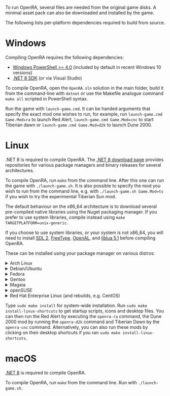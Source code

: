 To run OpenRA, several files are needed from the original game disks.
A minimal asset pack can also be downloaded and installed by the game.

The following lists per-platform dependencies required to build from source.

Windows
=======

Compiling OpenRA requires the following dependencies:
* [Windows PowerShell >= 4.0](https://microsoft.com/powershell) (included by default in recent Windows 10 versions)
* [.NET 8 SDK](https://dotnet.microsoft.com/download/dotnet/8.0) (or via Visual Studio)

To compile OpenRA, open the `OpenRA.sln` solution in the main folder, build it from the command-line with `dotnet` or use the Makefile analogue command `make all` scripted in PowerShell syntax.

Run the game with `launch-game.cmd`. It can be handed arguments that specify the exact mod one wishes to run, for example, run `launch-game.cmd Game.Mod=ra` to launch Red Alert, `launch-game.cmd Game.Mod=cnc` to start Tiberian dawn or `launch-game.cmd Game.Mod=d2k` to launch Dune 2000.

Linux
=====

.NET 8 is required to compile OpenRA. The [.NET 8 download page](https://dotnet.microsoft.com/download/dotnet/8.0) provides repositories for various package managers and binary releases for several architectures.

To compile OpenRA, run `make` from the command line. After this one can run the game with `./launch-game.sh`. It is also possible to specify the mod you wish to run from the command line, e.g. with `./launch-game.sh Game.Mod=ts` if you wish to try the experimental Tiberian Sun mod.

The default behaviour on the x86_64 architecture is to download several pre-compiled native libraries using the Nuget packaging manager. If you prefer to use system libraries, compile instead using `make TARGETPLATFORM=unix-generic`.

If you choose to use system libraries, or your system is not x86_64, you will need to install [SDL 2](https://www.libsdl.org/download-2.0.php), [FreeType](https://gnuwin32.sourceforge.net/packages/freetype.htm), [OpenAL](https://openal-soft.org/), and [liblua 5.1](https://luabinaries.sourceforge.net/download.html) before compiling OpenRA.

These can be installed using your package manager on various distros:

<details><summary>Arch Linux</summary>

```
sudo pacman -S openal libgl freetype2 sdl2 lua51
```
</details>
<details><summary>Debian/Ubuntu</summary>

```
sudo apt install libfreetype6 libopenal1 liblua5.1-0 libsdl2-2.0-0
```
</details>
<details><summary>Fedora</summary>

```
sudo dnf install SDL2 freetype "lua = 5.1" openal-soft
```
</details>
<details><summary>Gentoo</summary>

```
sudo emerge -av media-libs/freetype:2 media-libs/libsdl2 media-libs/openal virtual/opengl '=dev-lang/lua-5.1.5*'
```
</details>
<details><summary>Mageia</summary>

```
sudo dnf install SDL2 freetype "lib*lua5.1" "lib*freetype2" "lib*sdl2.0_0" openal-soft
```
</details>
<details><summary>openSUSE</summary>

```
sudo zypper in openal-soft freetype2 SDL2 lua51
```
</details>
<details><summary>Red Hat Enterprise Linux (and rebuilds, e.g. CentOS)</summary>
The EPEL repository is required in order for the following command to run properly.

```
sudo yum install SDL2 freetype "lua = 5.1" openal-soft
```
</details>

Type `sudo make install` for system-wide installation. Run `sudo make install-linux-shortcuts` to get startup scripts, icons and desktop files. You can then run the Red Alert by executing the `openra-ra` command, the Dune 2000 mod by running the `openra-d2k` command and Tiberian Dawn by the `openra-cnc` command. Alternatively, you can also run these mods by clicking on their desktop shortcuts if you ran `sudo make install-linux-shortcuts`.

macOS
=====

[.NET 8](https://dotnet.microsoft.com/download/dotnet/8.0) is required to compile OpenRA.

To compile OpenRA, run `make` from the command line. Run with `./launch-game.sh`.
